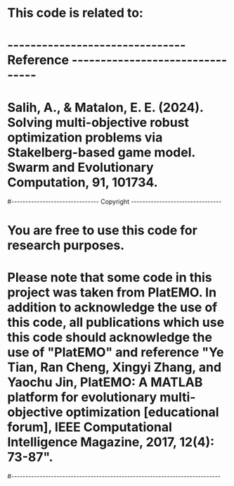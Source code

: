 # This code is related to:
# ------------------------------- Reference --------------------------------
 
# Salih, A., & Matalon, E. E. (2024). Solving multi-objective robust optimization problems via Stakelberg-based game model.  Swarm and Evolutionary Computation, 91, 101734.
#------------------------------- Copyright --------------------------------
# You are free to use this code for research purposes. 
# Please note that some code in this project was taken from PlatEMO. In addition to acknowledge the use of this code, all publications which  use this code should acknowledge the use of "PlatEMO" and reference "Ye  Tian, Ran Cheng, Xingyi Zhang, and Yaochu Jin, PlatEMO: A MATLAB platform  for evolutionary multi-objective optimization [educational forum], IEEE  Computational Intelligence Magazine, 2017, 12(4): 73-87".
#--------------------------------------------------------------------------
